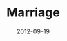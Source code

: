 ---
layout: media
category: media
series: "Knock-Off"
title: "Marriage"
date: 2012-09-19
description: "Brian Tome talks about what real marriage looks like."
video: "https://s3.amazonaws.com/crossroadsvideomessages/KnockOff_01.mp4"
video-poster: "https://www.crossroads.net/uploadedfiles/KnockOff_01_Still.jpg"
---